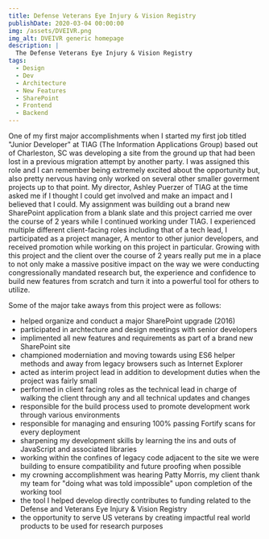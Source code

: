 ```yaml
---
title: Defense Veterans Eye Injury & Vision Registry
publishDate: 2020-03-04 00:00:00
img: /assets/DVEIVR.png
img_alt: DVEIVR generic homepage
description: |
  The Defense Veterans Eye Injury & Vision Registry
tags:
  - Design
  - Dev
  - Architecture
  - New Features
  - SharePoint
  - Frontend
  - Backend
---
```


One of my first major accomplishments when I started my first job titled "Junior Developer" at TIAG (The Information Applications Group) based out of Charleston, SC was developing a site from the ground up that had been lost in a previous migration attempt by another party. I was assigned this role and I can remember being extremely excited about the opportunity but, also pretty nervous having only worked on several other smaller goverment projects up to that point. My director, Ashley Puerzer of TIAG at the time asked me if I thought I could get involved and make an impact and I believed that I could. My assignment was building out a brand new SharePoint application from a blank slate and this project carried me over the course of 2 years while I continued working under TIAG. I experienced multiple different client-facing roles including that of a tech lead, I participated as a project manager, A mentor to other junior developers, and received promotion while working on this project in particular. Growing with this project and the client over the course of 2 years really put me in a place to not only make a massive positive impact on the way we were conducting congressionally mandated research but, the experience and confidence to build new features from scratch and turn it into a powerful tool for others to utilize.

Some of the major take aways from this project were as follows:

- helped organize and conduct a major SharePoint upgrade (2016)
- participated in archtecture and design meetings with senior developers
- implimented all new features and requirements as part of a brand new SharePoint site
- championed moderniation and moving towards using ES6 helper methods and away from legacy browsers such as Internet Explorer
- acted as interim project lead in addition to development duties when the project was fairly small
- performed in client facing roles as the technical lead in charge of walking the client through any and all technical updates and changes
- responsible for the build process used to promote development work through various environments
- responsible for managing and ensuring 100% passing Fortify scans for every deployment
- sharpening my development skills by learning the ins and outs of JavaScript and associated libraries
- working within the confines of legacy code adjacent to the site we were building to ensure compatibility and future proofing when possible
- my crowning accomplishment was hearing Patty Morris, my client thank my team for "doing what was told impossible" upon completion of the working tool
- the tool I helped develop directly contributes to funding related to the Defense and Veterans Eye Injury & Vision Registry
- the opportunity to serve US veterans by creating impactful real world products to be used for research purposes
